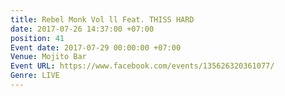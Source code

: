```yaml
---
title: Rebel Monk Vol ll Feat. THISS HARD
date: 2017-07-26 14:37:00 +07:00
position: 41
Event date: 2017-07-29 00:00:00 +07:00
Venue: Mojito Bar
Event URL: https://www.facebook.com/events/135626320361077/
Genre: LIVE
---
```


